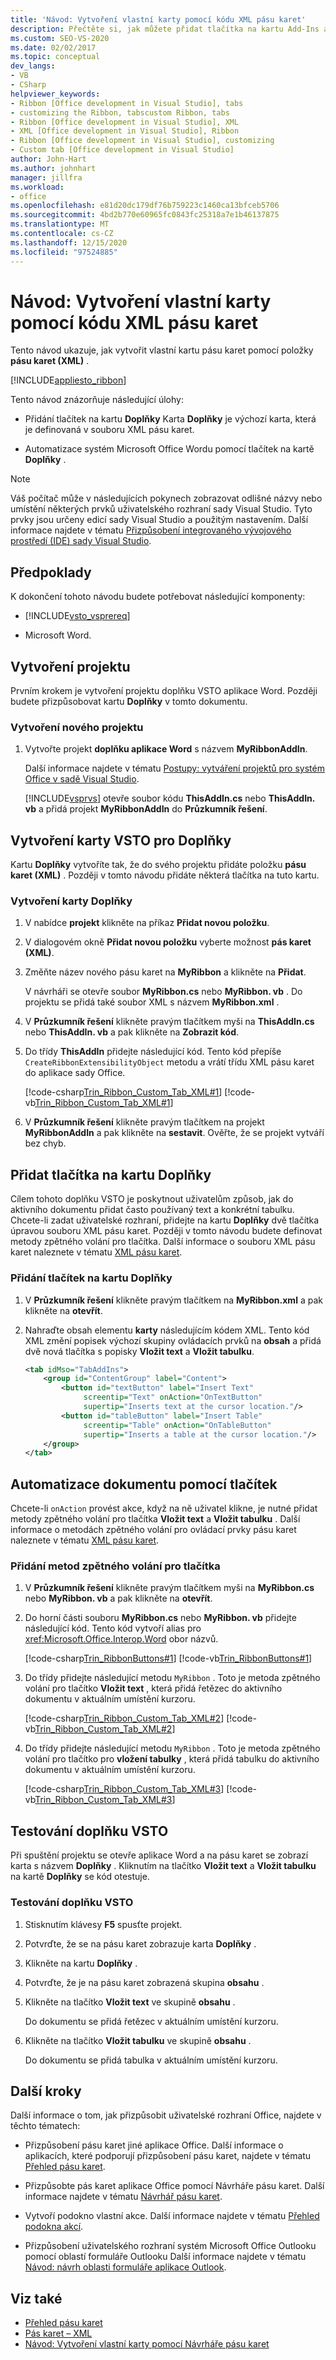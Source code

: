 ```yaml
---
title: 'Návod: Vytvoření vlastní karty pomocí kódu XML pásu karet'
description: Přečtěte si, jak můžete přidat tlačítka na kartu Add-Ins a automatizovat Microsoft Word pomocí pásu karet (XML).
ms.custom: SEO-VS-2020
ms.date: 02/02/2017
ms.topic: conceptual
dev_langs:
- VB
- CSharp
helpviewer_keywords:
- Ribbon [Office development in Visual Studio], tabs
- customizing the Ribbon, tabscustom Ribbon, tabs
- Ribbon [Office development in Visual Studio], XML
- XML [Office development in Visual Studio], Ribbon
- Ribbon [Office development in Visual Studio], customizing
- Custom tab [Office development in Visual Studio]
author: John-Hart
ms.author: johnhart
manager: jillfra
ms.workload:
- office
ms.openlocfilehash: e81d20dc179df76b759223c1460ca13bfceb5706
ms.sourcegitcommit: 4bd2b770e60965fc0843fc25318a7e1b46137875
ms.translationtype: MT
ms.contentlocale: cs-CZ
ms.lasthandoff: 12/15/2020
ms.locfileid: "97524885"
---
```

# <a name="walkthrough-create-a-custom-tab-by-using-ribbon-xml"></a>Návod: Vytvoření vlastní karty pomocí kódu XML pásu karet
  Tento návod ukazuje, jak vytvořit vlastní kartu pásu karet pomocí položky **pásu karet (XML)** .

 [!INCLUDE[appliesto_ribbon](../vsto/includes/appliesto-ribbon-md.md)]

 Tento návod znázorňuje následující úlohy:

- Přidání tlačítek na kartu **Doplňky** Karta **Doplňky** je výchozí karta, která je definovaná v souboru XML pásu karet.

- Automatizace systém Microsoft Office Wordu pomocí tlačítek na kartě **Doplňky** .

> [!NOTE]
> Váš počítač může v následujících pokynech zobrazovat odlišné názvy nebo umístění některých prvků uživatelského rozhraní sady Visual Studio. Tyto prvky jsou určeny edicí sady Visual Studio a použitým nastavením. Další informace najdete v tématu [Přizpůsobení integrovaného vývojového prostředí (IDE) sady Visual Studio](../ide/personalizing-the-visual-studio-ide.md).

## <a name="prerequisites"></a>Předpoklady
 K dokončení tohoto návodu budete potřebovat následující komponenty:

- [!INCLUDE[vsto_vsprereq](../vsto/includes/vsto-vsprereq-md.md)]

- Microsoft Word.

## <a name="create-the-project"></a>Vytvoření projektu
 Prvním krokem je vytvoření projektu doplňku VSTO aplikace Word. Později budete přizpůsobovat kartu **Doplňky** v tomto dokumentu.

### <a name="to-create-a-new-project"></a>Vytvoření nového projektu

1. Vytvořte projekt **doplňku aplikace Word** s názvem **MyRibbonAddIn**.

     Další informace najdete v tématu [Postupy: vytváření projektů pro systém Office v sadě Visual Studio](../vsto/how-to-create-office-projects-in-visual-studio.md).

     [!INCLUDE[vsprvs](../sharepoint/includes/vsprvs-md.md)] otevře soubor kódu **ThisAddIn.cs** nebo **ThisAddIn. vb** a přidá projekt **MyRibbonAddIn** do **Průzkumník řešení**.

## <a name="create-the-vsto-add-ins-tab"></a>Vytvoření karty VSTO pro Doplňky
 Kartu **Doplňky** vytvoříte tak, že do svého projektu přidáte položku **pásu karet (XML)** . Později v tomto návodu přidáte některá tlačítka na tuto kartu.

### <a name="to-create-the-add-ins-tab"></a>Vytvoření karty Doplňky

1. V nabídce **projekt** klikněte na příkaz **Přidat novou položku**.

2. V dialogovém okně **Přidat novou položku** vyberte možnost **pás karet (XML)**.

3. Změňte název nového pásu karet na **MyRibbon** a klikněte na **Přidat**.

     V návrháři se otevře soubor **MyRibbon.cs** nebo **MyRibbon. vb** . Do projektu se přidá také soubor XML s názvem **MyRibbon.xml** .

4. V **Průzkumník řešení** klikněte pravým tlačítkem myši na **ThisAddIn.cs** nebo **ThisAddIn. vb** a pak klikněte na **Zobrazit kód**.

5. Do třídy **ThisAddIn** přidejte následující kód. Tento kód přepíše `CreateRibbonExtensibilityObject` metodu a vrátí třídu XML pásu karet do aplikace sady Office.

     [!code-csharp[Trin_Ribbon_Custom_Tab_XML#1](../vsto/codesnippet/CSharp/Trin_Ribbon_Custom_Tab_XML_O12/ThisAddIn.cs#1)]
     [!code-vb[Trin_Ribbon_Custom_Tab_XML#1](../vsto/codesnippet/VisualBasic/Trin_Ribbon_Custom_Tab_XML_O12/ThisAddIn.vb#1)]

6. V **Průzkumník řešení** klikněte pravým tlačítkem na projekt **MyRibbonAddIn** a pak klikněte na **sestavit**. Ověřte, že se projekt vytváří bez chyb.

## <a name="add-buttons-to-the-add-ins-tab"></a>Přidat tlačítka na kartu Doplňky
 Cílem tohoto doplňku VSTO je poskytnout uživatelům způsob, jak do aktivního dokumentu přidat často používaný text a konkrétní tabulku. Chcete-li zadat uživatelské rozhraní, přidejte na kartu **Doplňky** dvě tlačítka úpravou souboru XML pásu karet. Později v tomto návodu budete definovat metody zpětného volání pro tlačítka. Další informace o souboru XML pásu karet naleznete v tématu [XML pásu karet](../vsto/ribbon-xml.md).

### <a name="to-add-buttons-to-the-add-ins-tab"></a>Přidání tlačítek na kartu Doplňky

1. V **Průzkumník řešení** klikněte pravým tlačítkem na **MyRibbon.xml** a pak klikněte na **otevřít**.

2. Nahraďte obsah elementu **karty** následujícím kódem XML. Tento kód XML změní popisek výchozí skupiny ovládacích prvků na **obsah** a přidá dvě nová tlačítka s popisky **Vložit text** a **Vložit tabulku**.

    ```xml
    <tab idMso="TabAddIns">
        <group id="ContentGroup" label="Content">
            <button id="textButton" label="Insert Text"
                 screentip="Text" onAction="OnTextButton"
                 supertip="Inserts text at the cursor location."/>
            <button id="tableButton" label="Insert Table"
                 screentip="Table" onAction="OnTableButton"
                 supertip="Inserts a table at the cursor location."/>
        </group>
    </tab>
    ```

## <a name="automate-the-document-by-using-the-buttons"></a>Automatizace dokumentu pomocí tlačítek
 Chcete-li `onAction` provést akce, když na ně uživatel klikne, je nutné přidat metody zpětného volání pro tlačítka **Vložit text** a **Vložit tabulku** . Další informace o metodách zpětného volání pro ovládací prvky pásu karet naleznete v tématu [XML pásu karet](../vsto/ribbon-xml.md).

### <a name="to-add-callback-methods-for-the-buttons"></a>Přidání metod zpětného volání pro tlačítka

1. V **Průzkumník řešení** klikněte pravým tlačítkem myši na **MyRibbon.cs** nebo **MyRibbon. vb** a pak klikněte na **otevřít**.

2. Do horní části souboru **MyRibbon.cs** nebo **MyRibbon. vb** přidejte následující kód. Tento kód vytvoří alias pro <xref:Microsoft.Office.Interop.Word> obor názvů.

     [!code-csharp[Trin_RibbonButtons#1](../vsto/codesnippet/CSharp/Trin_RibbonButtons/MyRibbon.cs#1)]
     [!code-vb[Trin_RibbonButtons#1](../vsto/codesnippet/VisualBasic/Trin_RibbonButtons/MyRibbon.vb#1)]

3. Do třídy přidejte následující metodu `MyRibbon` . Toto je metoda zpětného volání pro tlačítko **Vložit text** , která přidá řetězec do aktivního dokumentu v aktuálním umístění kurzoru.

     [!code-csharp[Trin_Ribbon_Custom_Tab_XML#2](../vsto/codesnippet/CSharp/Trin_Ribbon_Custom_Tab_XML_O12/MyRibbon.cs#2)]
     [!code-vb[Trin_Ribbon_Custom_Tab_XML#2](../vsto/codesnippet/VisualBasic/Trin_Ribbon_Custom_Tab_XML_O12/MyRibbon.vb#2)]

4. Do třídy přidejte následující metodu `MyRibbon` . Toto je metoda zpětného volání pro tlačítko pro **vložení tabulky** , která přidá tabulku do aktivního dokumentu v aktuálním umístění kurzoru.

     [!code-csharp[Trin_Ribbon_Custom_Tab_XML#3](../vsto/codesnippet/CSharp/Trin_Ribbon_Custom_Tab_XML_O12/MyRibbon.cs#3)]
     [!code-vb[Trin_Ribbon_Custom_Tab_XML#3](../vsto/codesnippet/VisualBasic/Trin_Ribbon_Custom_Tab_XML_O12/MyRibbon.vb#3)]

## <a name="testing-the-vsto-add-in"></a>Testování doplňku VSTO
 Při spuštění projektu se otevře aplikace Word a na pásu karet se zobrazí karta s názvem **Doplňky** . Kliknutím na tlačítko **Vložit text** a **Vložit tabulku** na kartě **Doplňky** se kód otestuje.

### <a name="to-test-your-vsto-add-in"></a>Testování doplňku VSTO

1. Stisknutím klávesy **F5** spusťte projekt.

2. Potvrďte, že se na pásu karet zobrazuje karta **Doplňky** .

3. Klikněte na kartu **Doplňky** .

4. Potvrďte, že je na pásu karet zobrazená skupina **obsahu** .

5. Klikněte na tlačítko **Vložit text** ve skupině **obsahu** .

     Do dokumentu se přidá řetězec v aktuálním umístění kurzoru.

6. Klikněte na tlačítko **Vložit tabulku** ve skupině **obsahu** .

     Do dokumentu se přidá tabulka v aktuálním umístění kurzoru.

## <a name="next-steps"></a>Další kroky
 Další informace o tom, jak přizpůsobit uživatelské rozhraní Office, najdete v těchto tématech:

- Přizpůsobení pásu karet jiné aplikace Office. Další informace o aplikacích, které podporují přizpůsobení pásu karet, najdete v tématu [Přehled pásu karet](../vsto/ribbon-overview.md).

- Přizpůsobte pás karet aplikace Office pomocí Návrháře pásu karet. Další informace najdete v tématu [Návrhář pásu karet](../vsto/ribbon-designer.md).

- Vytvoří podokno vlastní akce. Další informace najdete v tématu [Přehled podokna akcí](../vsto/actions-pane-overview.md).

- Přizpůsobení uživatelského rozhraní systém Microsoft Office Outlooku pomocí oblastí formuláře Outlooku Další informace najdete v tématu [Návod: návrh oblasti formuláře aplikace Outlook](../vsto/walkthrough-designing-an-outlook-form-region.md).

## <a name="see-also"></a>Viz také
- [Přehled pásu karet](../vsto/ribbon-overview.md)
- [Pás karet – XML](../vsto/ribbon-xml.md)
- [Návod: Vytvoření vlastní karty pomocí Návrháře pásu karet](../vsto/walkthrough-creating-a-custom-tab-by-using-the-ribbon-designer.md)
